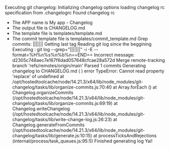 Executing git changelog:
Initializing changelog options
loading changelog rc specification from .changelogrc
Found changelog rc
  - The APP name is My app - Changelog
  - The output file is CHANGELOG.md
  - The template file is templates/template.md
  - The commit template file is templates/commit_template.md
Grep commits:  |||||||
Getting last tag
Reading git log since the beggining
Executing :  git log  --grep="|||||||" -i -E --format=%H%n%s%n%b%n==END==
Incorrect message: d2305c748aec7e167f6dad057648cfcae28a572d Merge remote-tracking branch 'refs/remotes/origin/main'
Parsed 1 commits
Generating changelog to CHANGELOG.md (  )
error TypeError: Cannot read property 'replace' of undefined
    at /opt/hostedtoolcache/node/14.21.3/x64/lib/node_modules/git-changelog/tasks/lib/organize-commits.js:70:40
    at Array.forEach (<anonymous>)
    at Changelog.organizeCommits (/opt/hostedtoolcache/node/14.21.3/x64/lib/node_modules/git-changelog/tasks/lib/organize-commits.js:69:19)
    at Changelog.writeChangelog (/opt/hostedtoolcache/node/14.21.3/x64/lib/node_modules/git-changelog/tasks/lib/write-change-log.js:26:23)
    at Changelog.generateFromCommits (/opt/hostedtoolcache/node/14.21.3/x64/lib/node_modules/git-changelog/tasks/lib/generate.js:10:15)
    at processTicksAndRejections (internal/process/task_queues.js:95:5)
Finished generating log Yai!

